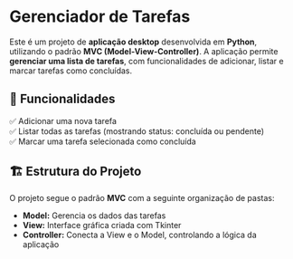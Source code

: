 # Gerenciador de Tarefas

Este é um projeto de **aplicação desktop** desenvolvida em **Python**, utilizando o padrão **MVC (Model-View-Controller)**. A aplicação permite **gerenciar uma lista de tarefas**, com funcionalidades de adicionar, listar e marcar tarefas como concluídas.

## 🎯 Funcionalidades

✅ Adicionar uma nova tarefa  
✅ Listar todas as tarefas (mostrando status: concluída ou pendente)  
✅ Marcar uma tarefa selecionada como concluída

## 🏗️ Estrutura do Projeto

O projeto segue o padrão **MVC** com a seguinte organização de pastas:

- **Model:** Gerencia os dados das tarefas
- **View:** Interface gráfica criada com Tkinter
- **Controller:** Conecta a View e o Model, controlando a lógica da aplicação

